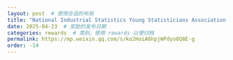 ```yaml
---
layout: post  # 使用合适的布局
title: "National Industrial Statistics Young Statisticians Association PhD Forum Travel Award(Junyi Lin, Junlie Huang and Dunyao Xue)"  # 奖励名称
date: 2025-04-23  # 奖励的发布日期
categories: rewards  # 类别，使用 rewards 以便归档
permalink: https://mp.weixin.qq.com/s/ko2HoiA6hpjWPdyo8Q8E-g
order: -14
---
```



